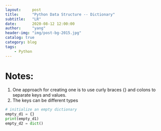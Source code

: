 ```yaml
---
layout:     post
title:      "Python Data Structure -- Dictionary"
subtitle:   "LR"
date:       2020-08-12 12:00:00
author:     "yang"
header-img: "img/post-bg-2015.jpg"
catalog: true
category: blog
tags:
    - Python
---
```


# Notes:

1. One approach for creating one is to use curly braces {} and colons to separate keys and values.
2. The keys can be different types


```python {cmd="C:\\Users\\weira\\anaconda3\\python"}
# initialize an empty dictionary
empty_d1 = {}
print(empty_d1)
empty_d2 = dict()
```

